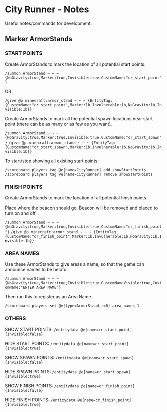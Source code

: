 City Runner - Notes
===================

Useful notes/commands for development.

Marker ArmorStands
------------------

### START POINTS
Create ArmorStands to mark the location of all potential start points.

`/summon ArmorStand ~ ~ ~ {NoGravity:true,Marker:true,Invisible:true,CustomName:"cr_start_point"}`

OR 

`/give @p minecraft:armor_stand ~ ~ ~ {EntityTag:{CustomName:"cr_start_point",Marker:1b,Invulnerable:1b,NoGravity:1b,Invisible:1b}}`

Create ArmorStands to mark all the potential spawn locations near start point (there can be as many or as few as you want).

`/summon ArmorStand ~ ~ ~ {NoGravity:true,Marker:true,Invisible:true,CustomName:"cr_start_spawn"}`
`/give @p minecraft:armor_stand ~ ~ ~ {EntityTag:{CustomName:"cr_start_spawn",Marker:1b,Invulnerable:1b,NoGravity:1b,Invisible:1b}}`

To start/stop showing all existing start points:

`/scoreboard players tag @e[name=CityRunner] add showStartPoints`
`/scoreboard players tag @e[name=CityRunner] remove showStartPoints`

### FINISH POINTS

Create ArmorStands to mark the location of all potential finish points.

Place where the beacon should go. Beacon will be removed and placed to turn on and off.

`/summon ArmorStand ~ ~ ~ {NoGravity:true,Marker:true,Invisible:true,CustomName:"cr_finish_point"}`
`/give @p minecraft:armor_stand ~ ~ ~ {EntityTag:{CustomName:"cr_finish_point",Marker:1b,Invulnerable:1b,NoGravity:1b,Invisible:1b}}`

### AREA NAMES
Use these ArmorStands to give areas a name, so that the game can announce names to be helpful

`/summon ArmorStand ~ ~ ~ {NoGravity:true,Marker:true,Invisible:true,CustomNameVisible:true,CustomName:"ENTER AREA NAME"}`

Then run this to register as an Area Name.

`/scoreboard players set @e[type=ArmorStand,r=0] area_names 1`

### OTHERS

SHOW START POINTS: `/entitydata @e[name=cr_start_point] {Invisible:false}`

HIDE START POINTS: `/entitydata @e[name=cr_start_point] {Invisible:true}`

SHOW SPAWN POINTS: `/entitydata @e[name=cr_start_spawn] {Invisible:false}`

HIDE SPAWN POINTS: `/entitydata @e[name=cr_start_spawn] {Invisible:true}`

SHOW FINISH POINTS: `/entitydata @e[name=cr_finish_point] {Invisible:false}`

HIDE FINISH POINTS: `/entitydata @e[name=cr_finish_point] {Invisible:true}`

